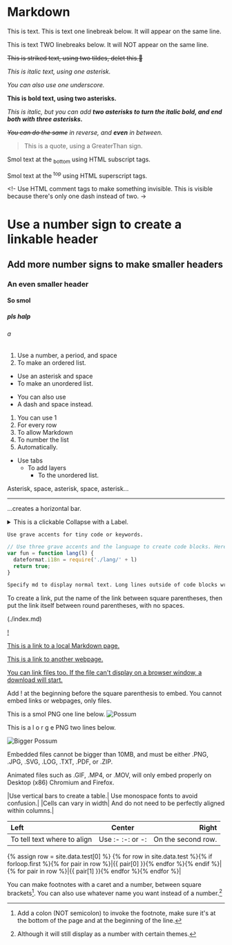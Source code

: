 # Markdown

This is text.
This is text one linebreak below. It will appear on the same line.

This is text TWO linebreaks below. It will NOT appear on the same line.

~~This is striked text, using two tildes, delet this.🔫~~

*This is italic text, using one asterisk.*

_You can also use one underscore._

**This is bold text, using two asterisks.**

*This is italic, but you can add **two asterisks to turn the italic bold, and end both with three asterisks.***

*~~You can do the same~~ in reverse, and **even** in between.*

> This is a quote, using a GreaterThan sign.

Smol text at the <sub>bottom</sub> using HTML subscript tags.

Smol text at the <sup>top</sup> using HTML superscript tags.

<!- Use HTML comment tags to make something invisible. This is visible because there's only one dash instead of two. ->

<!-- Bruh. -->

# Use a number sign to create a linkable header

## Add more number signs to make smaller headers

### An even smaller header

#### So smol

##### pls halp

###### a

1. Use a number, a period, and space
2. To make an ordered list.

* Use an asterisk and space
* To make an unordered list.

- You can also use
- A dash and space instead.

1. You can use 1
1. For every row
1. To allow Markdown
1. To number the list
1. Automatically.

* Use tabs
  * To add layers
    * To the unordered list.

Asterisk, space, asterisk, space, asterisk...
* * *
...creates a horizontal bar.

<details><summary>This is a clickable Collapse with a Label.</summary>
<p>
To create a Collapse, use the HTML tag `details`, then `p`, then `/p`, then `/details`, between LessThan and GreaterThan signs. To add a Label to the collapse, add the HTML tags `summary` and `/summary` on the right of the `details` HTML tag. Collapses aren't recommended because they can't embed many things and require extra clicks to read the content.
</p>
</details>

`Use grave accents for tiny code or keywords.`

```js
// Use three grave accents and the language to create code blocks. Here's some meme js.
var fun = function lang(l) {
  dateformat.i18n = require('./lang/' + l)
  return true;
}
```

```md
Specify md to display normal text. Long lines outside of code blocks wrap around, but long lines inside code blocks do not. This is a long enough text to demonstrate this. Did you know that in terms of Human to Pokemon breeding Vaporeon is- ok sorry.
```

To create a link, put the name of the link between square parentheses, then put the link itself between round parentheses, with no spaces.

(./index.md)

[](./index.md)

[!](./index.md)

[This is a link to a local Markdown page.](./index.md)

[This is a link to another webpage.](https://www.youtube.com/watch?v=dQw4w9WgXcQ)

[You can link files too. If the file can't display on a browser window, a download will start.](https://static.f-list.net/images/avatar/tokumei%20kii.png)

Add ! at the beginning before the square parenthesis to embed. You cannot embed links or webpages, only files.

This is a smol PNG one line below.
![Possum](https://static.f-list.net/images/avatar/tokumei%20kii.png)

This is a l o r g e PNG two lines below.

![Bigger Possum](https://static.f-list.net/images/charinline/a0/ce/a0ceb589e437b739a897f116d9e9065a62d338bf.png)

Embedded files cannot be bigger than 10MB, and must be either .PNG, .JPG, .SVG, .LOG, .TXT, .PDF, or .ZIP.

Animated files such as .GIF, .MP4, or .MOV, will only embed properly on Desktop (x86) Chromium and Firefox.

|Use vertical bars to create a table.| Use monospace fonts to avoid confusion.|
|Cells can vary in width| And do not need to be perfectly aligned within columns.|

|Left|Center|Right|
|:-|:-:|-:|
|To tell text where to align|Use :- :-: or -:|On the second row.|

{% assign row = site.data.test[0] %}
{% for row in site.data.test %}{% if forloop.first %}{% for pair in row %}|{{ pair[0] }}{% endfor %}{% endif %}|
{% for pair in row %}|{{ pair[1] }}{% endfor %}{% endfor %}|

You can make footnotes with a caret and a number, between square brackets[^1].
You can also use whatever name you want instead of a number.[^Name]

[^1]: Add a colon (NOT semicolon) to invoke the footnote, make sure it's at the bottom of the page and at the beginning of the line.
[^Name]: Although it will still display as a number with certain themes.
